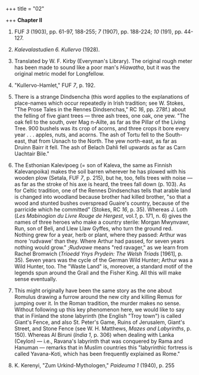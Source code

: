 +++
title = "02"

+++
**Chapter II**

1. FUF *3* \(1903\), pp. 61-97, 188-255; *7* \(1907\), pp. 188-224; *10* \(191\), pp. 44-127.

2. *Kalevalastudien 6. Kullervo* \(1928\).

3. Translated by W. F. Kirby \(Everyman's Library\). The original rough meter has been made to sound like a poor man's *Hiawatha*, but it was the original metric model for Longfellow.

4. "Kullervo-Hamlet," FUF *7*, p. 192.

5. There is a strange Dindsencha \(this word applies to the explanations of place-names which occur repeatedly in Irish tradition; see W. Stokes, "The Prose Tales in the Rennes Dindsenchas," RC *16*, pp. 278f.\) about the felling of five giant trees — three ash trees, one oak, one yew. "The oak fell to the south, over Mag n-Ailte, as far as the Pillar of the Living Tree. 900 bushels was its crop of acorns, and three crops it bore every year . . . apples, nuts, and acorns. The ash of Tortu fell to the South-east, that from Usnach to the North. The yew north-east, as far as Druinn Bairr it fell. The ash of Belach Dahli fell upwards as far as Carn Uachtair Bile."

6. The Esthonian Kalevipoeg \(= son of Kaleva, the same as Finnish Kalevanpoika\) makes the soil barren wherever he has plowed with his wooden plow \(Setala, FUF *7*, p. 215\), but he, too, fells trees with noise — as far as the stroke of his axe is heard, the trees fall down \(p. 103\). As for Celtic tradition, one of the Rennes Dindsenchas tells that arable land is changed into woodland because brother had killed brother, "so that a wood and stunted bushes overspread Guaire's country, because of the parricide which he committed" \(Stokes, RC *16*, p. 35\). Whereas J. Loth \(*Les Mabinogion du Livre Rouge de Hergest*, vol.*1*, p. 171, n. 6\) gives the names of three heroes who make a country sterile: Morgan Mwynvawr, Run, son of Beli, and Llew Llaw Gyffes, who turn the ground red. Nothing grew for a year, herb or plant, where they passed: Arthur was more 'rudvawe' than they. Where Arthur had passed, for seven years nothing would grow." ;*Rudvawe* means "red ravager," as we learn from Rachel Bromwich \(*Trioedd Ynys Prydein:* *The Welsh Triads* \[1961\], p. 35\). Seven years was the cycle of the German Wild Hunter; Arthur was a Wild Hunter, too. The "Waste Land" is, moreover, a standard motif of the legends spun around the Grail and the Fisher King. All this will make sense eventually.

7. This might originally have been the same story as the one about Romulus drawing a furrow around the new city and killing Remus for jumping over it. In the Roman tradition, the murder makes no sense. Without following up this key phenomenon here, we would like to say that in Finland the stone labyrinth \(the English "Troy town"\) is called Giant's Fence, and also St. Peter's Game, Ruins of Jerusalem, Giant's Street, and Stone Fence \(see W. H. Matthews, *Mazes and Labyrinths*, p. 150\). Whereas Al Biruni \(*India 1*, p. 306\) when dealing with Lanka \(Ceylon\) — i.e., Ravana's labyrinth that was conquered by Rama and Hanuman — remarks that in Muslim countries this "labyrinthic fortress is called Yavana-Koti, which has been frequently explained as Rome."

8. K. Kerenyi, "Zum Urkind-Mythologen," *Paideuma 1* \(1940\), p. 255




